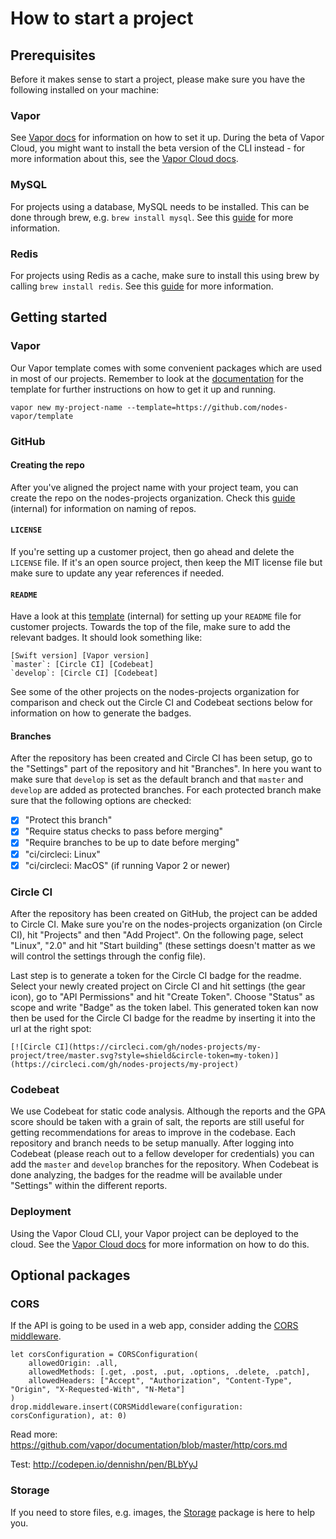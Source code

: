 # How to start a project

## Prerequisites

Before it makes sense to start a project, please make sure you have the following installed on your machine:

### Vapor

See [Vapor docs](https://docs.vapor.codes) for information on how to set it up. During the beta of Vapor Cloud, you might want to install the beta version of the CLI instead - for more information about this, see the [Vapor Cloud docs](https://docs.vapor.cloud).

### MySQL

For projects using a database, MySQL needs to be installed. This can be done through brew, e.g. `brew install mysql`. See this [guide](https://blog.joefallon.net/2013/10/install-mysql-on-mac-osx-using-homebrew/) for more information.

### Redis

For projects using Redis as a cache, make sure to install this using brew by calling `brew install redis`. See this [guide](https://gist.github.com/nrollr/eb24336b8fb8e7ba5630) for more information.


## Getting started

### Vapor

Our Vapor template comes with some convenient packages which are used in most of our projects. Remember to look at the [documentation](https://github.com/nodes-vapor/template/blob/master/README.md) for the template for further instructions on how to get it up and running.

```
vapor new my-project-name --template=https://github.com/nodes-vapor/template
```

### GitHub

#### Creating the repo

After you've aligned the project name with your project team, you can create the repo on the nodes-projects organization. Check this [guide](https://github.com/nodes-projects/readme/blob/master/general/new-repository.md) (internal) for information on naming of repos.

#### `LICENSE`

If you're setting up a customer project, then go ahead and delete the `LICENSE` file. If it's an open source project, then keep the MIT license file but make sure to update any year references if needed.

#### `README`

Have a look at this [template](https://github.com/nodes-projects/readme/blob/master/general/readme-template.md) (internal) for setting up your `README` file for customer projects. Towards the top of the file, make sure to add the relevant badges. It should look something like:

```
[Swift version] [Vapor version]
`master`: [Circle CI] [Codebeat]
`develop`: [Circle CI] [Codebeat]
```

See some of the other projects on the nodes-projects organization for comparison and check out the Circle CI and Codebeat sections below for information on how to generate the badges.

#### Branches

After the repository has been created and Circle CI has been setup, go to the "Settings" part of the repository and hit "Branches". In here you want to make sure that `develop` is set as the default branch and that `master` and `develop` are added as protected branches. For each protected branch make sure that the following options are checked:

- [x] "Protect this branch"
- [x] "Require status checks to pass before merging"
- [x] "Require branches to be up to date before merging"
- [x] "ci/circleci: Linux"
- [x] "ci/circleci: MacOS" (if running Vapor 2 or newer)

### Circle CI

After the repository has been created on GitHub, the project can be added to Circle CI. Make sure you're on the nodes-projects organization (on Circle CI), hit "Projects" and then "Add Project". On the following page, select "Linux", "2.0" and hit "Start building" (these settings doesn't matter as we will control the settings through the config file).

Last step is to generate a token for the Circle CI badge for the readme. Select your newly created project on Circle CI and hit settings (the gear icon), go to "API Permissions" and hit "Create Token". Choose "Status" as scope and write "Badge" as the token label. This generated token kan now then be used for the Circle CI badge for the readme by inserting it into the url at the right spot:

```
[![Circle CI](https://circleci.com/gh/nodes-projects/my-project/tree/master.svg?style=shield&circle-token=my-token)](https://circleci.com/gh/nodes-projects/my-project)
```

### Codebeat

We use Codebeat for static code analysis. Although the reports and the GPA score should be taken with a grain of salt, the reports are still useful for getting recommendations for areas to improve in the codebase. Each repository and branch needs to be setup manually. After logging into Codebeat (please reach out to a fellow developer for credentials) you can add the `master` and `develop` branches for the repository. When Codebeat is done analyzing, the badges for the readme will be available under "Settings" within the different reports.

### Deployment

Using the Vapor Cloud CLI, your Vapor project can be deployed to the cloud. See the [Vapor Cloud docs](https://docs.vapor.cloud/) for more information on how to do this.

## Optional packages

### CORS
If the API is going to be used in a web app, consider adding the [CORS middleware](https://docs.vapor.codes/2.0/http/cors/#cors).

```
let corsConfiguration = CORSConfiguration(
    allowedOrigin: .all,
    allowedMethods: [.get, .post, .put, .options, .delete, .patch],
    allowedHeaders: ["Accept", "Authorization", "Content-Type", "Origin", "X-Requested-With", "N-Meta"]
)
drop.middleware.insert(CORSMiddleware(configuration: corsConfiguration), at: 0)
```
Read more: https://github.com/vapor/documentation/blob/master/http/cors.md

Test: http://codepen.io/dennishn/pen/BLbYyJ


### Storage

If you need to store files, e.g. images, the [Storage](
https://github.com/nodes-vapor/storage) package is here to help you.
